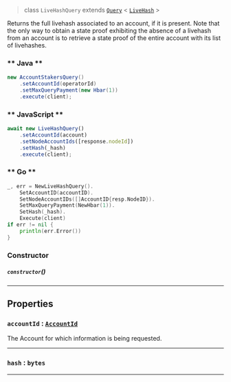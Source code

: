 > class `LiveHashQuery` extends [`Query`](reference/core/Query.md) < [`LiveHash`](reference/contract/ContractInfo.md) >

Returns the full livehash associated to an account, if it is present. Note that the only way to
obtain a state proof exhibiting the absence of a livehash from an account is to retrieve a state
proof of the entire account with its list of livehashes.

<!-- tabs:start -->

### ** Java **

```java
new AccountStakersQuery()
    .setAccountId(operatorId)
    .setMaxQueryPayment(new Hbar(1))
    .execute(client);
```

### ** JavaScript **

```javascript
await new LiveHashQuery()
    .setAccountId(account)
    .setNodeAccountIds([response.nodeId])
    .setHash(_hash)
    .execute(client);
```

### ** Go **

```go
_, err = NewLiveHashQuery().
    SetAccountID(accountID).
    SetNodeAccountIDs([]AccountID{resp.NodeID}).
    SetMaxQueryPayment(NewHbar(1)).
    SetHash(_hash).
    Execute(client)
if err != nil {
    println(err.Error())
}
```

<!-- tabs:end -->

### Constructor

##### `constructor`()

---

## Properties

### `accountId` : [`AccountId`](reference/cryptocurrency/AccountId.md)

The Account for which information is being requested.

---

### `hash` : `bytes`

---
